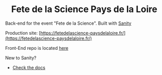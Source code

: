 <h1 align="center">
  Fete de la Science Pays de la Loire
</h1>

Back-end for the event "Fete de la Science". Built with [Sanity](https://www.sanity.io)

Production site: [https://fetedelascience-paysdelaloire.fr/](https://fetedelascience-paysdelaloire.fr/)

Front-End repo is located [here](https://github.com/paulgaumer/FDS2020-Web)

New to Sanity?

- [Check the docs](https://www.sanity.io/docs/introduction/getting-started?utm_source=readme)
